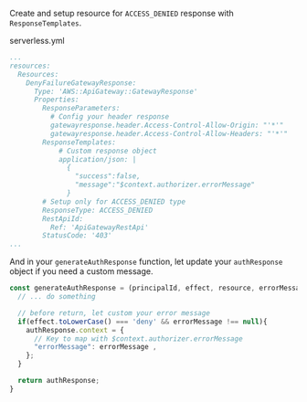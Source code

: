 Create and setup resource for `ACCESS_DENIED` response with `ResponseTemplates`.

serverless.yml

```yml
...
resources:
  Resources:
    DenyFailureGatewayResponse:
      Type: 'AWS::ApiGateway::GatewayResponse'
      Properties:
        ResponseParameters:
          # Config your header response
          gatewayresponse.header.Access-Control-Allow-Origin: "'*'"
          gatewayresponse.header.Access-Control-Allow-Headers: "'*'"
        ResponseTemplates:
            # Custom response object
            application/json: |
              {
                "success":false,
                "message":"$context.authorizer.errorMessage"
              }
        # Setup only for ACCESS_DENIED type
        ResponseType: ACCESS_DENIED
        RestApiId:
          Ref: 'ApiGatewayRestApi'
        StatusCode: '403'
...
```

And in your `generateAuthResponse` function, let update your `authResponse` object if you need a custom message.

```js
const generateAuthResponse = (principalId, effect, resource, errorMessage = null) => { // I guest function will look like that
  // ... do something

  // before return, let custom your error message
  if(effect.toLowerCase() === 'deny' && errorMessage !== null){
    authResponse.context = {
      // Key to map with $context.authorizer.errorMessage
      "errorMessage": errorMessage ,
    };
  }

  return authResponse;
}
```
